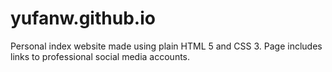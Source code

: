 # yufanw.github.io

Personal index website made using plain HTML 5 and CSS 3. Page includes links to professional social media accounts.